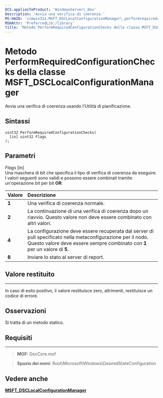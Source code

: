 ```yaml
---
DCS.appliesToProduct: 'WindowsServer\_Dev'
Description: 'Avvia una verifica di coerenza.'
MS-HAID: 'cimwin32a.MSFT_DSCLocalConfigurationManager\_performrequiredconfigurationchecks'
MSHAttr: 'PreferredLib:/library'
title: 'Metodo PerformRequiredConfigurationChecks della classe MSFT_DSCLocalConfigurationManager'
---
```


# Metodo PerformRequiredConfigurationChecks della classe MSFT_DSCLocalConfigurationManager

Avvia una verifica di coerenza usando l'Utilità di pianificazione.

Sintassi
------

```mof
uint32 PerformRequiredConfigurationChecks(
  [in] uint32 Flags
);
```

Parametri
----------

*Flags* \[in\]  
Una maschera di bit che specifica il tipo di verifica di coerenza da eseguire. I valori seguenti sono validi e possono essere combinati tramite un'operazione bit per bit **OR**:

|Valore |Descrizione |
|:--- |:---|
|**1** | Una verifica di coerenza normale. |
|**2** | La continuazione di una verifica di coerenza dopo un riavvio. Questo valore non deve essere combinato con altri valori. |
|**4** | La configurazione deve essere recuperata dal server di pull specificato nella metaconfigurazione per il nodo. Questo valore deve essere sempre combinato con **1** per un valore di **5**. |
|**8** | Inviare lo stato al server di report. |

## Valore restituito
------------

In caso di esito positivo, il valore restituisce zero, altrimenti, restituisce un codice di errore.

## Osservazioni

Si tratta di un metodo statico.

## Requisiti
------------
>**MOF:** DscCore.mof

>**Spazio dei nomi**: Root\Microsoft\Windows\DesiredStateConfiguration


## Vedere anche


[**MSFT_DSCLocalConfigurationManager**](msft-dsclocalconfigurationmanager.md)


 

 





<!--HONumber=Apr16_HO2-->


